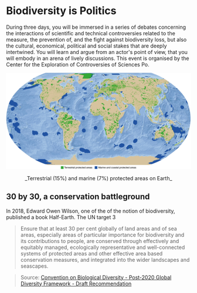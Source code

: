 # Biodiversity is Politics

During three days, you will be immersed in a series of debates concerning the interactions of scientific and technical controversies related to the measure, the prevention of, and the fight against biodiversity loss, but also the cultural, economical, political and social stakes that are deeply intertwined. You will learn and argue from an actor's point of view, that you will embody in an arena of lively discussions. This event is organised by the Center for the Exploration of Controversies of Sciences Po.

![](/media/PA.png)
<div align="center">_Terrestrial (15%) and marine (7%) protected areas on Earth_</div>

## 30 by 30, a conservation battleground

In 2018, Edward Owen Wilson, one of the of the notion of biodiversity, published a book Half-Earth. The UN 
target 3



> Ensure that at least 30 per cent globally of land areas and of sea areas, especially areas of particular importance for biodiversity and its contributions to people, are conserved through effectively and equitably managed, ecologically representative and well-connected systems of protected areas and other effective area based conservation measures, and integrated into the wider landscapes and seascapes.

> Source: [Convention on Biological Diversity - Post-2020 Global Diversity Framework - Draft Recommendation](https://www.cbd.int/doc/c/36ac/ae16/ff8fc251490eaa3184c70c06/wg2020-04-crp-06-add1-en.pdf)
